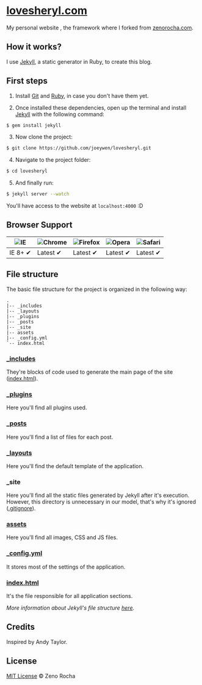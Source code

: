 # [lovesheryl.com](http://lovesheryl.com)

My personal website , the framework where I forked from [zenorocha.com](http://zenorocha.com/).

## How it works?

I use [Jekyll](http://jekyllrb.com/), a static generator in Ruby, to create this blog.

## First steps

1. Install [Git](http://git-scm.com/downloads) and [Ruby](http://www.ruby-lang.org/pt/downloads/), in case you don't have them yet.

2. Once installed these dependencies, open up the terminal and install [Jekyll](http://jekyllrb.com/) with the following command:

  ```sh
  $ gem install jekyll
  ```

3. Now clone the project:

  ```sh
  $ git clone https://github.com/joeywen/lovesheryl.git
  ```

4. Navigate to the project folder:

  ```sh
  $ cd lovesheryl
  ```

5. And finally run:

  ```sh
  $ jekyll server --watch
  ```

You'll have access to the website at `localhost:4000` :D

## Browser Support

![IE](https://cloud.githubusercontent.com/assets/398893/3528325/20373e76-078e-11e4-8e3a-1cb86cf506f0.png) | ![Chrome](https://cloud.githubusercontent.com/assets/398893/3528328/23bc7bc4-078e-11e4-8752-ba2809bf5cce.png) | ![Firefox](https://cloud.githubusercontent.com/assets/398893/3528329/26283ab0-078e-11e4-84d4-db2cf1009953.png) | ![Opera](https://cloud.githubusercontent.com/assets/398893/3528330/27ec9fa8-078e-11e4-95cb-709fd11dac16.png) | ![Safari](https://cloud.githubusercontent.com/assets/398893/3528331/29df8618-078e-11e4-8e3e-ed8ac738693f.png)
--- | --- | --- | --- | --- |
IE 8+ ✔ | Latest ✔ | Latest ✔ | Latest ✔ | Latest ✔ |

## File structure

The basic file structure for the project is organized in the following way:

```
.
|-- _includes
|-- _layouts
|-- _plugins
|-- _posts
|-- _site
|-- assets
|-- _config.yml
`-- index.html
```

### [_includes](https://github.com/zenorocha/blog/tree/master/_includes)

They're blocks of code used to generate the main page of the site ([index.html](https://github.com/zenorocha/blog/blob/master/index.html)).

### [_plugins](https://github.com/zenorocha/blog/tree/master/_plugins)

Here you'll find all plugins used.

### [_posts](https://github.com/zenorocha/blog/tree/master/_posts)

Here you'll find a list of files for each post.

### [_layouts](https://github.com/zenorocha/blog/tree/master/_layouts)

Here you'll find the default template of the application.

### _site

Here you'll find all the static files generated by Jekyll after it's execution. However, this directory is unnecessary in our model, that's why it's ignored ([.gitignore](https://github.com/zenorocha/blog/blob/master/.gitignore)).

### [assets](https://github.com/zenorocha/blog/tree/master/assets)

Here you'll find all images, CSS and JS files.

### [_config.yml](https://github.com/zenorocha/blog/blob/master/_config.yml)

It stores most of the settings of the application.

### [index.html](https://github.com/zenorocha/blog/blob/master/index.html)

It's the file responsible for all application sections.

*More information about Jekyll's file structure [here](https://github.com/mojombo/jekyll/wiki/Usage).*

## Credits

Inspired by Andy Taylor.

## License

[MIT License](http://zenorocha.mit-license.org/) © Zeno Rocha
